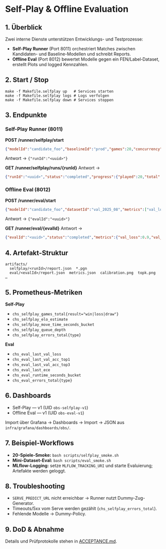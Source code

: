 # Self-Play & Offline Evaluation

## 1. Überblick
Zwei interne Dienste unterstützen Entwicklungs- und Testprozesse:

- **Self-Play Runner** (Port 8011) orchestriert Matches zwischen Kandidaten- und Baseline-Modellen und schreibt Reports.
- **Offline Eval** (Port 8012) bewertet Modelle gegen ein FEN/Label‑Dataset, erstellt Plots und logged Kennzahlen.

## 2. Start / Stop
```
make -f Makefile.selfplay up   # Services starten
make -f Makefile.selfplay logs # Logs verfolgen
make -f Makefile.selfplay down # Services stoppen
```

## 3. Endpunkte
### Self-Play Runner (8011)
**POST /runner/selfplay/start**
```json
{"modelId":"candidate_foo","baselineId":"prod","games":20,"concurrency":4,"seed":42}
```
Antwort → `{"runId":"<uuid>"}`

**GET /runner/selfplay/runs/{runId}**
Antwort →
```json
{"runId":"<uuid>","status":"completed","progress":{"played":20,"total":20},"metrics":{"elo":12.3,"winRate":0.55},"reportUri":"/artifacts/selfplay/<uuid>/report.json"}
```

### Offline Eval (8012)
**POST /runner/eval/start**
```json
{"modelId":"candidate_foo","datasetId":"val_2025_08","metrics":["val_loss","val_acc_top1","ece"]}
```
Antwort → `{"evalId":"<uuid>"}`

**GET /runner/eval/{evalId}**
Antwort →
```json
{"evalId":"<uuid>","status":"completed","metrics":{"val_loss":0.9,"val_acc_top1":0.71,"ece":0.08},"reportUri":"/artifacts/eval/<uuid>/report.json"}
```

## 4. Artefakt-Struktur
```
artifacts/
  selfplay/<runId>/report.json  *.pgn
  eval/<evalId>/report.json  metrics.json  calibration.png  topk.png  …
```

## 5. Prometheus-Metriken
**Self-Play**
- `chs_selfplay_games_total{result="win|loss|draw"}`
- `chs_selfplay_elo_estimate`
- `chs_selfplay_move_time_seconds_bucket`
- `chs_selfplay_queue_depth`
- `chs_selfplay_errors_total{type}`

**Eval**
- `chs_eval_last_val_loss`
- `chs_eval_last_val_acc_top1`
- `chs_eval_last_val_acc_top3`
- `chs_eval_last_ece`
- `chs_eval_runtime_seconds_bucket`
- `chs_eval_errors_total{type}`

## 6. Dashboards
- Self-Play — v1 (UID `obs-selfplay-v1`)
- Offline Eval — v1 (UID `obs-eval-v1`)

Import über Grafana → Dashboards → Import → JSON aus `infra/grafana/dashboards/obs/`.

## 7. Beispiel-Workflows
- **20-Spiele-Smoke:** `bash scripts/selfplay_smoke.sh`
- **Mini-Dataset-Eval:** `bash scripts/eval_smoke.sh`
- **MLflow-Logging:** setze `MLFLOW_TRACKING_URI` und starte Evaluierung; Artefakte werden geloggt.

## 8. Troubleshooting
- `SERVE_PREDICT_URL` nicht erreichbar → Runner nutzt Dummy-Zug-Generator.
- Timeouts/5xx vom Serve werden gezählt (`chs_selfplay_errors_total`).
- Fehlende Modelle → Dummy-Policy.

## 9. DoD & Abnahme
Details und Prüfprotokolle stehen in [ACCEPTANCE.md](ACCEPTANCE.md).
